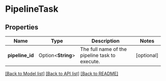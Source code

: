 # PipelineTask

## Properties

Name | Type | Description | Notes
------------ | ------------- | ------------- | -------------
**pipeline_id** | Option<**String**> | The full name of the pipeline task to execute. | [optional]

[[Back to Model list]](../README.md#documentation-for-models) [[Back to API list]](../README.md#documentation-for-api-endpoints) [[Back to README]](../README.md)


